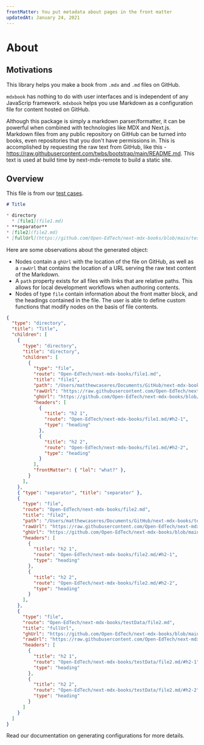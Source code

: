 ```yaml
---
frontMatter: You put metadata about pages in the front matter
updatedAt: January 24, 2021
---
```


# About 

## Motivations

This library helps you make a book from `.mdx` and `.md` files on GitHub. 

`mdxbook` has nothing to do with user interfaces and is independent of any JavaScrip framework. `mdxbook` helps you use Markdown as a configuration file for content hosted on GitHub.

Although this package is simply a markdown parser/formatter, it can be powerful when combined with technologies like MDX and Next.js. Markdown files from any public repository on GitHub can be turned into books, even repositories that you don't have permissions in. This is accomplished by requesting the raw text from GitHub, like this - https://raw.githubusercontent.com/twbs/bootstrap/main/README.md. This text is used at build time by next-mdx-remote to build a static site.

## Overview

This file is from our <a target="_blank" rel="noopener noreferrer" href="https://github.com/Open-EdTech/next-mdx-books/blob/main/testData/TOC.md">test cases</a>.

```markdown
# Title

* directory
  * [file1](file1.md)
* **separator**
* [file2](file2.md)
* [fullUrl](https://github.com/Open-EdTech/next-mdx-books/blob/main/testData/file2.md)
```

Here are some observations about the generated object:

* Nodes contain a `ghUrl` with the location of the file on GitHub, as well as a `rawUrl` that contains 
the location of a URL serving the raw text content of the Markdown.
* A `path` property exists for all files with links that are relative paths. This allows for local development workflows when authoring contents.
* Nodes of type `file` contain information about the front matter block, and the headings contained in the file. The user is able to define custom functions that modify nodes on the basis of file contents.

```json
{
  "type": "directory",
  "title": "Title",
  "children": [
    {
      "type": "directory",
      "title": "directory",
      "children": [
        {
          "type": "file",
          "route": "Open-EdTech/next-mdx-books/file1.md",
          "title": "file1",
          "path": "/Users/matthewcaseres/Documents/GitHub/next-mdx-books/testData/file1.md",
          "rawUrl": "https://raw.githubusercontent.com/Open-EdTech/next-mdx-books/main/testData/file1.md",
          "ghUrl": "https://github.com/Open-EdTech/next-mdx-books/blob/main/testData/file1.md",
          "headers": [
            {
              "title": "h2 1",
              "route": "Open-EdTech/next-mdx-books/file1.md/#h2-1",
              "type": "heading"
            },
            {
              "title": "h2 2",
              "route": "Open-EdTech/next-mdx-books/file1.md/#h2-2",
              "type": "heading"
            }
          ],
          "frontMatter": { "lol": "what?" },
        }
      ],
    },
    { "type": "separator", "title": "separator" },
    {
      "type": "file",
      "route": "Open-EdTech/next-mdx-books/file2.md",
      "title": "file2",
      "path": "/Users/matthewcaseres/Documents/GitHub/next-mdx-books/testData/file2.md",
      "rawUrl": "https://raw.githubusercontent.com/Open-EdTech/next-mdx-books/main/testData/file2.md",
      "ghUrl": "https://github.com/Open-EdTech/next-mdx-books/blob/main/testData/file2.md",
      "headers": [
        {
          "title": "h2 1",
          "route": "Open-EdTech/next-mdx-books/file2.md/#h2-1",
          "type": "heading"
        },
        {
          "title": "h2 2",
          "route": "Open-EdTech/next-mdx-books/file2.md/#h2-2",
          "type": "heading"
        }
      ],
    },
    {
      "type": "file",
      "route": "Open-EdTech/next-mdx-books/testData/file2.md",
      "title": "fullUrl",
      "ghUrl": "https://github.com/Open-EdTech/next-mdx-books/blob/main/testData/file2.md",
      "rawUrl": "https://raw.githubusercontent.com/Open-EdTech/next-mdx-books/main/testData/file2.md",
      "headers": [
        {
          "title": "h2 1",
          "route": "Open-EdTech/next-mdx-books/testData/file2.md/#h2-1",
          "type": "heading"
        },
        {
          "title": "h2 2",
          "route": "Open-EdTech/next-mdx-books/testData/file2.md/#h2-2",
          "type": "heading"
        }
      ]
    }
  ]
}
```

Read our documentation on generating configurations for more details.